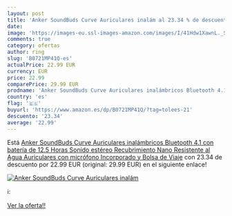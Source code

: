 ```yaml
---
layout: post
title: 'Anker SoundBuds Curve Auriculares inalám al 23.34 % de descuento'
date: 
image: 'https://images-eu.ssl-images-amazon.com/images/I/41Hdw1XawnL._SL200_.jpg'
comments: true
category: ofertas
author: ring
slug: 'B0721MP41Q-es'
actualPrice: 22.99 EUR
currency: EUR
price: 22.99
comparePrice: 29.99 EUR
prodname: 'Anker SoundBuds Curve Auriculares inalámbricos Bluetooth 4.1 con batería de 12.5 Horas  Sonido estéreo  Recubrimiento Nano Resistente al Agua  Auriculares con micrófono Incorporado y Bolsa de Viaje'
country: 'es'
flag: '🇪🇸'
buyurl: 'https://www.amazon.es/dp/B0721MP41Q/?tag=tolees-21'
descuento: '23.34'
average: '22.99'
---
```


Está [Anker SoundBuds Curve Auriculares inalámbricos Bluetooth 4.1 con batería de 12.5 Horas  Sonido estéreo  Recubrimiento Nano Resistente al Agua  Auriculares con micrófono Incorporado y Bolsa de Viaje](https://www.amazon.es/dp/B0721MP41Q/?tag=tolees-21) con 23.34 de descuento por 22.99 EUR (original: 29.99 EUR) en el siguiente enlace!

[![Anker SoundBuds Curve Auriculares inalám](https://images-eu.ssl-images-amazon.com/images/I/41Hdw1XawnL._SL200_.jpg)](https://www.amazon.es/dp/B0721MP41Q/?tag=tolees-21)

ℹ️:


[Ver la oferta!!](https://www.amazon.es/dp/B0721MP41Q/?tag=tolees-21)
